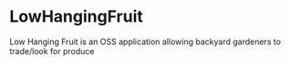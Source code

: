 # LowHangingFruit
Low Hanging Fruit is an OSS application allowing backyard gardeners to trade/look for produce
